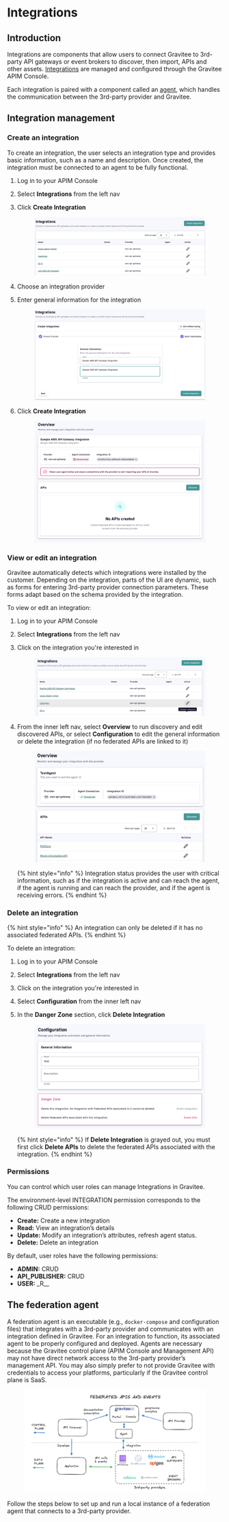 # Integrations

## Introduction

Integrations are components that allow users to connect Gravitee to 3rd-party API gateways or event brokers to discover, then import, APIs and other assets. [Integrations](integrations.md#integration-management) are managed and configured through the Gravitee APIM Console.&#x20;

Each integration is paired with a component called an [agent](integrations.md#the-federation-agent), which handles the communication between the 3rd-party provider and Gravitee.

## Integration management

### Create an integration

To create an integration, the user selects an integration type and provides basic information, such as a name and description. Once created, the integration must be connected to an agent to be fully functional.

1. Log in to your APIM Console
2. Select **Integrations** from the left nav
3.  Click **Create Integration**&#x20;

    <figure><img src="../.gitbook/assets/integration_create.png" alt=""><figcaption></figcaption></figure>
4. Choose an integration provider
5.  Enter general information for the integration&#x20;

    <figure><img src="../.gitbook/assets/integration_general info.png" alt=""><figcaption></figcaption></figure>
6.  Click **Create Integration**&#x20;

    <figure><img src="../.gitbook/assets/integration_overview.png" alt=""><figcaption></figcaption></figure>

### View or edit an integration

Gravitee automatically detects which integrations were installed by the customer. Depending on the integration, parts of the UI are dynamic, such as forms for entering 3rd-party provider connection parameters. These forms adapt based on the schema provided by the integration.&#x20;

To view or edit an integration:

1. Log in to your APIM Console
2. Select **Integrations** from the left nav
3.  Click on the integration you're interested in&#x20;

    <figure><img src="../.gitbook/assets/integration_edit 2.png" alt=""><figcaption></figcaption></figure>
4.  From the inner left nav, select **Overview** to run discovery and edit discovered APIs, or select **Configuration** to edit the general information or delete the integration (if no federated APIs are linked to it)&#x20;

    <figure><img src="../.gitbook/assets/integration_edit 3.png" alt=""><figcaption></figcaption></figure>



    {% hint style="info" %}
    Integration status provides the user with critical information, such as if the integration is active and can reach the agent, if the agent is running and can reach the provider, and if the agent is receiving errors.
    {% endhint %}

### Delete an integration

{% hint style="info" %}
An integration can only be deleted if it has no associated federated APIs.&#x20;
{% endhint %}

To delete an integration:

1. Log in to your APIM Console
2. Select **Integrations** from the left nav
3. Click on the integration you're interested in&#x20;
4. Select **Configuration** from the inner left nav
5.  In the **Danger Zone** section, click **Delete Integration**&#x20;

    <figure><img src="../.gitbook/assets/integration delete.png" alt=""><figcaption></figcaption></figure>



    {% hint style="info" %}
    If **Delete Integration** is grayed out, you must first click **Delete APIs** to delete the federated APIs associated with the integration.
    {% endhint %}

### Permissions

You can control which user roles can manage Integrations in Gravitee.

The environment-level INTEGRATION permission corresponds to the following CRUD permissions:

* **Create:** Create a new integration
* **Read:** View an integration’s details
* **Update:** Modify an integration’s attributes, refresh agent status.
* **Delete:** Delete an integration

By default, user roles have the following permissions:

* **ADMIN:** CRUD
* **API\_PUBLISHER:** CRUD
* **USER:** \_R\_\_

## The federation agent

A federation agent is an executable (e.g., `docker-compose` and configuration files) that integrates with a 3rd-party provider and communicates with an integration defined in Gravitee. For an integration to function, its associated agent to be properly configured and deployed. Agents are necessary because the Gravitee control plane (APIM Console and Management API) may not have direct network access to the 3rd-party provider’s management API. You may also simply prefer to not provide Gravitee with credentials to access your platforms, particularly if the Gravitee control plane is SaaS.

<figure><img src="../.gitbook/assets/federation agent diagram.png" alt=""><figcaption></figcaption></figure>

Follow the steps below to set up and run a local instance of a federation agent that connects to a 3rd-party provider.
